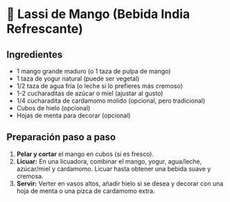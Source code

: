 # 🥭 Lassi de Mango (Bebida India Refrescante)

## Ingredientes

- 1 mango grande maduro (o 1 taza de pulpa de mango)
- 1 taza de yogur natural (puede ser vegetal)
- 1/2 taza de agua fría (o leche si lo prefieres más cremoso)
- 1-2 cucharaditas de azúcar o miel (ajustar al gusto)
- 1/4 cucharadita de cardamomo molido (opcional, pero tradicional)
- Cubos de hielo (opcional)
- Hojas de menta para decorar (opcional)

## Preparación paso a paso

1. **Pelar y cortar** el mango en cubos (si es fresco).
2. **Licuar:** En una licuadora, combinar el mango, yogur, agua/leche, azúcar/miel y cardamomo. Licuar hasta obtener una bebida suave y cremosa.
3. **Servir:** Verter en vasos altos, añadir hielo si se desea y decorar con una hoja de menta o una pizca de cardamomo extra.
